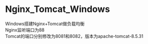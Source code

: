 # Nginx_Tomcat_Windows
Windows搭建Nginx+Tomcat做负载均衡<br/>
Nginx监听端口为88<br/>
Tomcat的端口分别修改为8081和8082，版本为apache-tomcat-8.5.31
